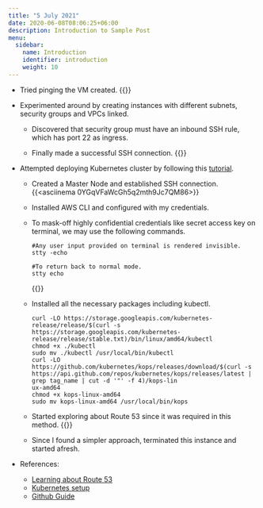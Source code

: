 ```yaml
---
title: "5 July 2021"
date: 2020-06-08T08:06:25+06:00
description: Introduction to Sample Post
menu:
  sidebar:
    name: Introduction
    identifier: introduction
    weight: 10
---
```


- Tried pinging the VM created.
  {{<asciinema JKThgzuwECCT8I43LJJajpOOU>}}
  
- Experimented around by creating instances with different subnets, security groups and VPCs linked. 
  
  - Discovered that security group must have an inbound SSH rule, which has port 22 as ingress.
  
  - Finally made a successful SSH connection.
    {{<asciinema ACr3ZW8Q8xU4MUt7VtQONu72H>}}
    
- Attempted deploying Kubernetes cluster by following this [tutorial](https://www.youtube.com/watch?v=ndNKI5GBdd0).

  - Created a Master Node and established SSH connection.
    {{<asciinema 0YGqVFaWcGh5q2mth9Jc7QM86>}}
    
  - Installed AWS CLI and configured with my credentials.
  
  - To mask-off highly confidential credentials like secret access key on terminal, we may use the following commands.
    ```
    #Any user input provided on terminal is rendered invisible.
    stty -echo
    
    ```
    ```
    #To return back to normal mode.
    stty echo
    
    ```
    {{<asciinema PvjCw5Z1LeD9njd80xrgolOk4>}}
    
  - Installed all the necessary packages including kubectl.
    ```
    curl -LO https://storage.googleapis.com/kubernetes-release/release/$(curl -s https://storage.googleapis.com/kubernetes-release/release/stable.txt)/bin/linux/amd64/kubectl
    chmod +x ./kubectl
    sudo mv ./kubectl /usr/local/bin/kubectl
    curl -LO https://github.com/kubernetes/kops/releases/download/$(curl -s https://api.github.com/repos/kubernetes/kops/releases/latest | grep tag_name | cut -d '"' -f 4)/kops-lin
    ux-amd64
    chmod +x kops-linux-amd64
    sudo mv kops-linux-amd64 /usr/local/bin/kops
    
    ```
  - Started exploring about Route 53 since it was required in this method.
    {{<asciinema WjzKnHwDTg7I7DOwhWaejHR7g>}}
    
  - Since I found a simpler approach, terminated this instance and started afresh.
  
- References:
  
  - [Learning about Route 53](https://aws.amazon.com/route53/)
  - [Kubernetes setup](https://www.youtube.com/watch?v=ndNKI5GBdd0)
  - [Github Guide](https://github.com/ValaxyTech/DevOpsDemos/blob/master/Kubernetes/k8s-setup.md)



